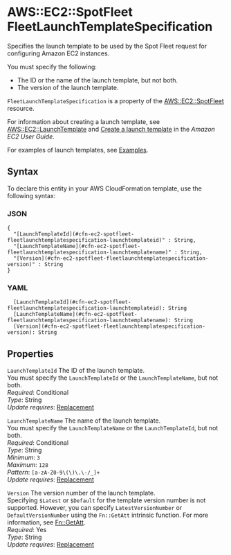 # AWS::EC2::SpotFleet FleetLaunchTemplateSpecification<a name="aws-properties-ec2-spotfleet-fleetlaunchtemplatespecification"></a>

Specifies the launch template to be used by the Spot Fleet request for configuring Amazon EC2 instances\.

You must specify the following:
+ The ID or the name of the launch template, but not both\.
+ The version of the launch template\.

`FleetLaunchTemplateSpecification` is a property of the [AWS::EC2::SpotFleet](https://docs.aws.amazon.com/AWSCloudFormation/latest/UserGuide/aws-resource-ec2-spotfleet.html) resource\.

For information about creating a launch template, see [AWS::EC2::LaunchTemplate](https://docs.aws.amazon.com/AWSCloudFormation/latest/UserGuide/aws-resource-ec2-launchtemplate.html) and [Create a launch template](https://docs.aws.amazon.com/AWSEC2/latest/UserGuide/ec2-launch-templates.html#create-launch-template) in the *Amazon EC2 User Guide*\.

For examples of launch templates, see [Examples](https://docs.aws.amazon.com/AWSCloudFormation/latest/UserGuide/aws-resource-ec2-launchtemplate.html#aws-resource-ec2-launchtemplate--examples)\.

## Syntax<a name="aws-properties-ec2-spotfleet-fleetlaunchtemplatespecification-syntax"></a>

To declare this entity in your AWS CloudFormation template, use the following syntax:

### JSON<a name="aws-properties-ec2-spotfleet-fleetlaunchtemplatespecification-syntax.json"></a>

```
{
  "[LaunchTemplateId](#cfn-ec2-spotfleet-fleetlaunchtemplatespecification-launchtemplateid)" : String,
  "[LaunchTemplateName](#cfn-ec2-spotfleet-fleetlaunchtemplatespecification-launchtemplatename)" : String,
  "[Version](#cfn-ec2-spotfleet-fleetlaunchtemplatespecification-version)" : String
}
```

### YAML<a name="aws-properties-ec2-spotfleet-fleetlaunchtemplatespecification-syntax.yaml"></a>

```
  [LaunchTemplateId](#cfn-ec2-spotfleet-fleetlaunchtemplatespecification-launchtemplateid): String
  [LaunchTemplateName](#cfn-ec2-spotfleet-fleetlaunchtemplatespecification-launchtemplatename): String
  [Version](#cfn-ec2-spotfleet-fleetlaunchtemplatespecification-version): String
```

## Properties<a name="aws-properties-ec2-spotfleet-fleetlaunchtemplatespecification-properties"></a>

`LaunchTemplateId`  <a name="cfn-ec2-spotfleet-fleetlaunchtemplatespecification-launchtemplateid"></a>
The ID of the launch template\.  
You must specify the `LaunchTemplateId` or the `LaunchTemplateName`, but not both\.  
*Required*: Conditional  
*Type*: String  
*Update requires*: [Replacement](https://docs.aws.amazon.com/AWSCloudFormation/latest/UserGuide/using-cfn-updating-stacks-update-behaviors.html#update-replacement)

`LaunchTemplateName`  <a name="cfn-ec2-spotfleet-fleetlaunchtemplatespecification-launchtemplatename"></a>
The name of the launch template\.  
You must specify the `LaunchTemplateName` or the `LaunchTemplateId`, but not both\.  
*Required*: Conditional  
*Type*: String  
*Minimum*: `3`  
*Maximum*: `128`  
*Pattern*: `[a-zA-Z0-9\(\)\.\-/_]+`  
*Update requires*: [Replacement](https://docs.aws.amazon.com/AWSCloudFormation/latest/UserGuide/using-cfn-updating-stacks-update-behaviors.html#update-replacement)

`Version`  <a name="cfn-ec2-spotfleet-fleetlaunchtemplatespecification-version"></a>
The version number of the launch template\.  
Specifying `$Latest` or `$Default` for the template version number is not supported\. However, you can specify `LatestVersionNumber` or `DefaultVersionNumber` using the `Fn::GetAtt` intrinsic function\. For more information, see [Fn::GetAtt](https://docs.aws.amazon.com/AWSCloudFormation/latest/UserGuide/aws-resource-ec2-launchtemplate.html#aws-resource-ec2-launchtemplate-return-values-fn--getatt)\.  
*Required*: Yes  
*Type*: String  
*Update requires*: [Replacement](https://docs.aws.amazon.com/AWSCloudFormation/latest/UserGuide/using-cfn-updating-stacks-update-behaviors.html#update-replacement)
